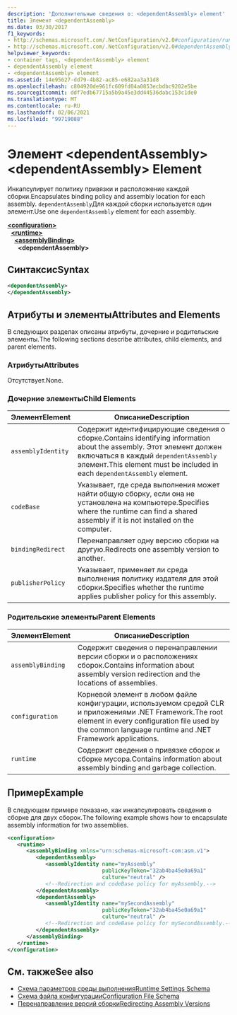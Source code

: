 ```yaml
---
description: 'Дополнительные сведения о: <dependentAssembly> element'
title: Элемент <dependentAssembly>
ms.date: 03/30/2017
f1_keywords:
- http://schemas.microsoft.com/.NetConfiguration/v2.0#configuration/runtime/assemblyBinding/dependentAssembly
- http://schemas.microsoft.com/.NetConfiguration/v2.0#dependentAssembly
helpviewer_keywords:
- container tags, <dependentAssembly> element
- dependentAssembly element
- <dependentAssembly> element
ms.assetid: 14e95627-dd79-4b82-ac85-e682aa3a31d8
ms.openlocfilehash: c804920de961fc609fd04a0853ecbdbc9202e5be
ms.sourcegitcommit: ddf7edb67715a5b9a45e3dd44536dabc153c1de0
ms.translationtype: MT
ms.contentlocale: ru-RU
ms.lasthandoff: 02/06/2021
ms.locfileid: "99719088"
---
```

# <a name="dependentassembly-element"></a><span data-ttu-id="ec3cd-103">Элемент \<dependentAssembly></span><span class="sxs-lookup"><span data-stu-id="ec3cd-103">\<dependentAssembly> Element</span></span>

<span data-ttu-id="ec3cd-104">Инкапсулирует политику привязки и расположение каждой сборки.</span><span class="sxs-lookup"><span data-stu-id="ec3cd-104">Encapsulates binding policy and assembly location for each assembly.</span></span> <span data-ttu-id="ec3cd-105">`dependentAssembly`Для каждой сборки используется один элемент.</span><span class="sxs-lookup"><span data-stu-id="ec3cd-105">Use one `dependentAssembly` element for each assembly.</span></span>  
  
[**\<configuration>**](../configuration-element.md)\
&nbsp;&nbsp;[**\<runtime>**](runtime-element.md)\
&nbsp;&nbsp;&nbsp;&nbsp;[**\<assemblyBinding>**](assemblybinding-element-for-runtime.md)\
&nbsp;&nbsp;&nbsp;&nbsp;&nbsp;&nbsp;**\<dependentAssembly>**  
  
## <a name="syntax"></a><span data-ttu-id="ec3cd-106">Синтаксис</span><span class="sxs-lookup"><span data-stu-id="ec3cd-106">Syntax</span></span>  
  
```xml  
<dependentAssembly>
</dependentAssembly>  
```  
  
## <a name="attributes-and-elements"></a><span data-ttu-id="ec3cd-107">Атрибуты и элементы</span><span class="sxs-lookup"><span data-stu-id="ec3cd-107">Attributes and Elements</span></span>  

 <span data-ttu-id="ec3cd-108">В следующих разделах описаны атрибуты, дочерние и родительские элементы.</span><span class="sxs-lookup"><span data-stu-id="ec3cd-108">The following sections describe attributes, child elements, and parent elements.</span></span>  
  
### <a name="attributes"></a><span data-ttu-id="ec3cd-109">Атрибуты</span><span class="sxs-lookup"><span data-stu-id="ec3cd-109">Attributes</span></span>  

 <span data-ttu-id="ec3cd-110">Отсутствует.</span><span class="sxs-lookup"><span data-stu-id="ec3cd-110">None.</span></span>  
  
### <a name="child-elements"></a><span data-ttu-id="ec3cd-111">Дочерние элементы</span><span class="sxs-lookup"><span data-stu-id="ec3cd-111">Child Elements</span></span>  
  
|<span data-ttu-id="ec3cd-112">Элемент</span><span class="sxs-lookup"><span data-stu-id="ec3cd-112">Element</span></span>|<span data-ttu-id="ec3cd-113">Описание</span><span class="sxs-lookup"><span data-stu-id="ec3cd-113">Description</span></span>|  
|-------------|-----------------|  
|`assemblyIdentity`|<span data-ttu-id="ec3cd-114">Содержит идентифицирующие сведения о сборке.</span><span class="sxs-lookup"><span data-stu-id="ec3cd-114">Contains identifying information about the assembly.</span></span> <span data-ttu-id="ec3cd-115">Этот элемент должен включаться в каждый `dependentAssembly` элемент.</span><span class="sxs-lookup"><span data-stu-id="ec3cd-115">This element must be included in each `dependentAssembly` element.</span></span>|  
|`codeBase`|<span data-ttu-id="ec3cd-116">Указывает, где среда выполнения может найти общую сборку, если она не установлена на компьютере.</span><span class="sxs-lookup"><span data-stu-id="ec3cd-116">Specifies where the runtime can find a shared assembly if it is not installed on the computer.</span></span>|  
|`bindingRedirect`|<span data-ttu-id="ec3cd-117">Перенаправляет одну версию сборки на другую.</span><span class="sxs-lookup"><span data-stu-id="ec3cd-117">Redirects one assembly version to another.</span></span>|  
|`publisherPolicy`|<span data-ttu-id="ec3cd-118">Указывает, применяет ли среда выполнения политику издателя для этой сборки.</span><span class="sxs-lookup"><span data-stu-id="ec3cd-118">Specifies whether the runtime applies publisher policy for this assembly.</span></span>|  
  
### <a name="parent-elements"></a><span data-ttu-id="ec3cd-119">Родительские элементы</span><span class="sxs-lookup"><span data-stu-id="ec3cd-119">Parent Elements</span></span>  
  
|<span data-ttu-id="ec3cd-120">Элемент</span><span class="sxs-lookup"><span data-stu-id="ec3cd-120">Element</span></span>|<span data-ttu-id="ec3cd-121">Описание</span><span class="sxs-lookup"><span data-stu-id="ec3cd-121">Description</span></span>|  
|-------------|-----------------|  
|`assemblyBinding`|<span data-ttu-id="ec3cd-122">Содержит сведения о перенаправлении версии сборки и о расположениях сборок.</span><span class="sxs-lookup"><span data-stu-id="ec3cd-122">Contains information about assembly version redirection and the locations of assemblies.</span></span>|  
|`configuration`|<span data-ttu-id="ec3cd-123">Корневой элемент в любом файле конфигурации, используемом средой CLR и приложениями .NET Framework.</span><span class="sxs-lookup"><span data-stu-id="ec3cd-123">The root element in every configuration file used by the common language runtime and .NET Framework applications.</span></span>|  
|`runtime`|<span data-ttu-id="ec3cd-124">Содержит сведения о привязке сборок и сборке мусора.</span><span class="sxs-lookup"><span data-stu-id="ec3cd-124">Contains information about assembly binding and garbage collection.</span></span>|  
  
## <a name="example"></a><span data-ttu-id="ec3cd-125">Пример</span><span class="sxs-lookup"><span data-stu-id="ec3cd-125">Example</span></span>  

 <span data-ttu-id="ec3cd-126">В следующем примере показано, как инкапсулировать сведения о сборке для двух сборок.</span><span class="sxs-lookup"><span data-stu-id="ec3cd-126">The following example shows how to encapsulate assembly information for two assemblies.</span></span>  
  
```xml  
<configuration>  
   <runtime>  
      <assemblyBinding xmlns="urn:schemas-microsoft-com:asm.v1">  
         <dependentAssembly>  
            <assemblyIdentity name="myAssembly"  
                              publicKeyToken="32ab4ba45e0a69a1"  
                              culture="neutral" />  
            <!--Redirection and codeBase policy for myAssembly.-->  
         </dependentAssembly>  
         <dependentAssembly>  
            <assemblyIdentity name="mySecondAssembly"  
                              publicKeyToken="32ab4ba45e0a69a1"  
                              culture="neutral" />  
            <!--Redirection and codeBase policy for mySecondAssembly.-->  
         </dependentAssembly>  
      </assemblyBinding>  
   </runtime>  
</configuration>  
```  
  
## <a name="see-also"></a><span data-ttu-id="ec3cd-127">См. также</span><span class="sxs-lookup"><span data-stu-id="ec3cd-127">See also</span></span>

- [<span data-ttu-id="ec3cd-128">Схема параметров среды выполнения</span><span class="sxs-lookup"><span data-stu-id="ec3cd-128">Runtime Settings Schema</span></span>](index.md)
- [<span data-ttu-id="ec3cd-129">Схема файла конфигурации</span><span class="sxs-lookup"><span data-stu-id="ec3cd-129">Configuration File Schema</span></span>](../index.md)
- [<span data-ttu-id="ec3cd-130">Перенаправление версий сборки</span><span class="sxs-lookup"><span data-stu-id="ec3cd-130">Redirecting Assembly Versions</span></span>](../../redirect-assembly-versions.md)
